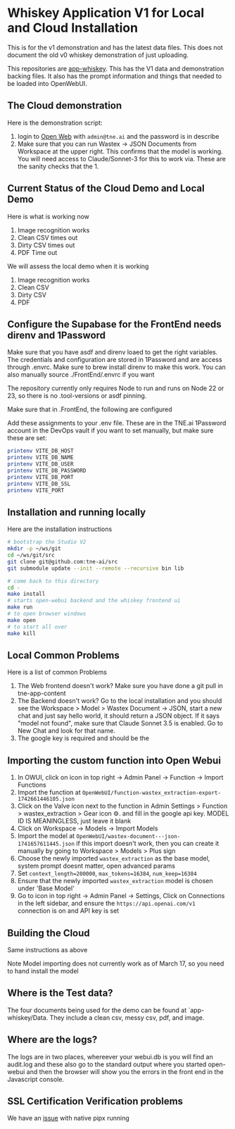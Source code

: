 # Whiskey Application V1 for Local and Cloud Installation

This is for the v1 demonstration and has the latest data files. This does not
document the old v0 whiskey demonstration of just uploading.

This repositories are [app-whiskey](https://github.com/tne-ai/app-whiskey). This
has the V1 data and demonstration backing files. It also has the prompt
information and things that needed to be loaded into OpenWebUI.

## The Cloud demonstration

Here is the demonstration script:

1. login to [Open Web](https://open-webui.dev.tne.ai) with `admin@tne.ai` and
   the password is in describe
1. Make sure that you can run Wastex -> JSON Documents from Workspace at the
   upper right. This confirms that the model is working. You will need access to
   Claude/Sonnet-3 for this to work via. These are the sanity checks that the 1.

## Current Status of the Cloud Demo and Local Demo

Here is what is working now

1. Image recognition works
1. Clean CSV times out
1. Dirty CSV times out
1. PDF Time out

We will assess the local demo when it is working

1. Image recognition works
1. Clean CSV
1. Dirty CSV
1. PDF

## Configure the Supabase for the FrontEnd needs direnv and 1Password

Make sure that you have asdf and direnv loaed to get the right variables. The
credentials and configuration are stored in 1Password and are access through
.envrc. Make sure to brew install direnv to make this work. You can also
manually source ./FrontEnd/.envrc if you want

The repository currently only requires Node to run and runs on Node 22 or 23, so
there is no .tool-versions or asdf pinning.

Make sure that in .FrontEnd, the following are configured

Add these assignments to your .env file. These are in the TNE.ai 1Password
account in the DevOps vault if you want to set manually, but make sure these are
set:

```sh
printenv VITE_DB_HOST
printenv VITE_DB_NAME
printenv VITE_DB_USER
printenv VITE_DB_PASSWORD
printenv VITE_DB_PORT
printenv VITE_DB_SSL
printenv VITE_PORT
```

## Installation and running locally

Here are the installation instructions

```sh
# bootstrap the Studio V2
mkdir -p ~/ws/git
cd ~/ws/git/src
git clone git@github.com:tne-ai/src
git submodule update --init --remote --recursive bin lib

# come back to this directory
cd -
make install
# starts open-webui backend and the whiskey frontend ui
make run
# to open browser windows
make open
# to start all over
make kill
```

## Local Common Problems

Here is a list of common Problems

1. The Web frontend doesn't work? Make sure you have done a git pull in
   tne-app-content
1. The Backend doesn't work? Go to the local installation and you should see the
   Workspace > Model > Wastex Document -> JSON, start a new chat and just say
   hello world, it should return a JSON object. If it says "model not found", make
   sure that Claude Sonnet 3.5 is enabled. Go to New Chat and look for that name.
1. The google key is required and should be the

## Importing the custom function into Open Webui

1. In OWUI, click on icon in top right -> Admin Panel -> Function -> Import Functions
2. Import the function at `OpenWebUI/function-wastex_extraction-export-1742661446105.json`
3. Click on the Valve icon next to the function in Admin Settings > Function >
   wastex_extraction > Gear icon ⚙️. and fill in the google api
   key. MODEL ID IS MEANINGLESS, just leave it blank
5. Click on Workspace -> Models -> Import Models
6. Import the model at `OpenWebUI/wastex-document---json-1741657611445.json` if this import
   doesn't work, then you can create it manually by going to Workspace > Models > Plus sign
7. Choose the newly imported `wastex_extraction` as the base model, system prompt doesnt matter, open advanced params
8. Set `context_length=200000`, `max_tokens=16384`, `num_keep=16384`
9. Ensure that the newly imported `wastex_extraction` model is chosen under
   'Base Model'
10. Go to icon in top right -> Admin Panel -> Settings, Click on Connections in the left sidebar, and ensure the `https://api.openai.com/v1` connection is on and API key is set

## Building the Cloud

Same instructions as above

Note Model importing does not currently work as of March 17, so you need to hand
install the model

## Where is the Test data?

The four documents being used for the demo can be found at `app-whiskey/Data.
They include a clean csv, messy csv, pdf, and image.



## Where are the logs?

The logs are in two places, whereever your webui.db is you will find an
audit.log and these also go to the standard output where you started open-webui
and then the browser will show you the errors in the front end in the
Javascript console.

## SSL Certification Verification problems

We have an [issue](https://github.com/open-webui/open-webui/discussions/3702)
with native pipx running
